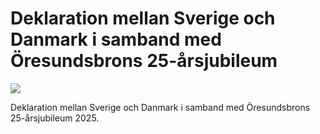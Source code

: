 # Deklaration mellan Sverige och Danmark i samband med Öresundsbrons 25-årsjubileum

![](/contentassets/5caf678f92db46deae260442041f2f60/statsministerdeklaration-webb.jpg?width=150&quality=85)

Deklaration mellan Sverige och Danmark i samband med Öresundsbrons 25-årsjubileum 2025.
